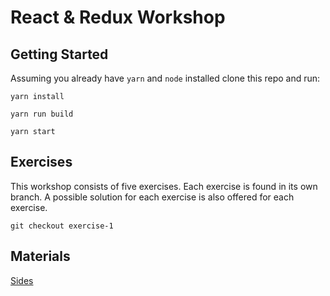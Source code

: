 # React & Redux Workshop

## Getting Started
Assuming you already have `yarn` and `node` installed clone this repo and run:

```
yarn install

yarn run build

yarn start
```

## Exercises

This workshop consists of five exercises. Each exercise is found in its own branch. A possible solution for each exercise is also offered for each exercise.
```
git checkout exercise-1
```

## Materials
[Sides](https://rikuvan.github.io/Timely/)
